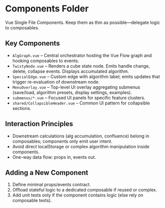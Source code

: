# Components Folder

Vue Single File Components. Keep them as thin as possible—delegate logic to composables.

## Key Components
* `AlgGraph.vue` – Central orchestrator hosting the Vue Flow graph and hooking composables to events.
* `TwistyNode.vue` – Renders a cube state node. Emits handle change, delete, collapse events. Displays accumulated algorithm.
* `SpecialEdge.vue` – Custom edge with algorithm label; emits updates that trigger re-evaluation of downstream node.
* `MenuOverlay.vue` – Top-level UI overlay aggregating submenus (save/load, algorithm presets, display settings, examples).
* `submenus/*.vue` – Focused UI panels for specific feature clusters.
* `shared/CollapsibleHeader.vue` – Common UI pattern for collapsible sections.

## Interaction Principles
* Downstream calculations (alg accumulation, confluence) belong in composables; components only emit user intent.
* Avoid direct localStorage or complex algorithm manipulation inside components.
* One-way data flow: props in, events out.

## Adding a New Component
1. Define minimal props/events contract.
2. Offload stateful logic to a dedicated composable if reused or complex.
3. Add unit tests only if the component contains logic (else rely on composable tests).
